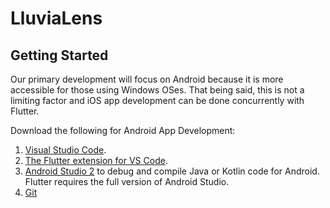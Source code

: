 # LluviaLens

## Getting Started

Our primary development will focus on Android because it is more accessible for those using Windows OSes. That being said, this is not a limiting factor and iOS app development can be done concurrently with Flutter.

Download the following for Android App Development:
1. [Visual Studio Code](https://code.visualstudio.com/docs/setup).
2. [The Flutter extension for VS Code](https://marketplace.visualstudio.com/items?itemName=Dart-Code.flutter).
3. [Android Studio 2](https://developer.android.com/studio/install) to debug and compile Java or Kotlin code for Android. Flutter requires the full version of Android Studio.
4. [Git](https://git-scm.com/downloads)

